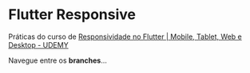 # Flutter Responsive

Práticas do curso de [Responsividade no Flutter | Mobile, Tablet, Web e Desktop - UDEMY](https://www.udemy.com/course/responsividade-flutter/)

Navegue entre os **branches**...